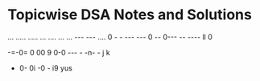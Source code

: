 
# Topicwise DSA Notes and Solutions 
...
.....   ..... ... .... ... ... ---
---   .... 0 - - --- --- 0 -- 0---   -- ---- ll 0

-=-0= 0 00 9 
0-0 --- - -n- - j k
- 0- 0i -0 - i9 yus
